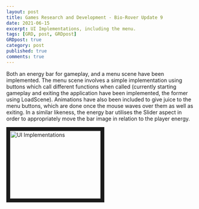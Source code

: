 ```yaml
---
layout: post
title: Games Research and Development - Bio-Rover Update 9
date: 2021-06-15
excerpt: UI Implementations, including the menu.
tags: [GRD, post, GRDpost]
GRDpost: true
category: post
published: true
comments: true
---
```

Both an energy bar for gameplay, and a menu scene have been implemented. The menu scene involves a simple implementation using buttons which call different functions when called (currently starting gameplay and exiting the application have been implemented, the former using LoadScene). Animations have also been included to give juice to the menu buttons, which are done once the mouse waves over them as well as exiting. In a similar likeness, the energy bar utilises the Slider aspect in order to appropriately move the bar image in relation to the player energy.

<a href="http://www.youtube.com/watch?feature=player_embedded&v=g4LyFUl4-fU" target="_blank"><img src="http://img.youtube.com/vi/g4LyFUl4-fU/0.jpg" alt="UI Implementations" width="240" height="180" border="10" /></a>